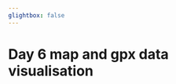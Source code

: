 ```yaml
---
glightbox: false
---
```


# Day 6 map and gpx data visualisation

<style> #map { width: auto; height: 400px; margin: 0;} </style>

<div id="map"></div>

<script> 
var mygpxurl = "/f3/assets/gpx/GPX6.gpx";
</script>

<script src="/f3/javascripts/mygpx.js"> </script>
